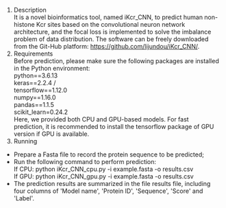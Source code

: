1. Description  <br>
It is a novel bioinformatics tool, named iKcr_CNN, to predict human non-histone Kcr sites based on the convolutional neuron network architecture, and the focal loss is implemented to solve the imbalance problem of data distribution. The software can be freely downloaded from the Git-Hub platform:  https://github.com/lijundou/iKcr_CNN/. <br>
2. Requirements <br>
Before prediction, please make sure the following packages are installed in the Python environment: <br>
python==3.6.13 <br>
keras==2.2.4 /<br>
tensorflow==1.12.0 <br>
numpy==1.16.0 <br>
pandas==1.1.5 <br>
scikit_learn=0.24.2 <br>
Here, we provided both CPU and GPU-based models. For fast prediction, it is recommended to install the tensorflow package of GPU version if GPU is available.<br>
3. Running <br>
* Prepare a Fasta file to record the protein sequence to be predicted; <br>
* Run the following command to perform prediction: <br>
    If CPU: python iKcr_CNN_cpu.py -i  example.fasta -o results.csv <br>
    If GPU: python iKcr_CNN_gpu.py -i  example.fasta -o results.csv <br>
* The prediction results are summarized in the file results file, including four columns of 'Model name', 'Protein ID', 'Sequence', 'Score' and 'Label'. 
